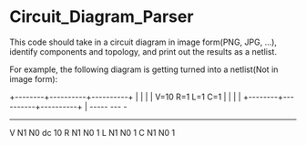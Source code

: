 Circuit_Diagram_Parser
======================

This code should take in a circuit diagram in image form(PNG, JPG, ...), identify components and topology, and print out the results as a netlist.

For example, the following diagram is getting turned into a netlist(Not in image form):

+--------+----------+----------+
|        |          |          |
V=10     R=1        L=1        C=1
|        |          |          |
+--------+----------+----------+
                    |
                  -----
                   ---
                    -
______________________________________
V N1 N0 dc 10
R N1 N0 1
L N1 N0 1
C N1 N0 1
